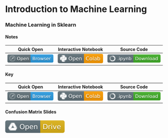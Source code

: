 # Introduction to Machine Learning

### Machine Learning in Sklearn
#### Notes
| Quick Open | Interactive Notebook | Source Code  | 
| :--------: | :-----------: | :------------: | 
| [![Link](../../tools/buttons/open-browser.svg)](https://files.node.ishaandey.com/week-6/workshop/intro_ml_key.html) | [![Link](../../tools/buttons/open-colab.svg)](https://colab.research.google.com/github/ishaandey/node/blob/master/week-6/workshop/intro_ml_notes.ipynb) | [![Link](../../tools/buttons/download-ipynb.svg)](https://files.node.ishaandey.com/week-6/workshop/intro_ml_notes.ipynb) |

#### Key
| Quick Open | Interactive Notebook | Source Code  | 
| :--------: |:-----------: | :------------: | 
| [![Link](../../tools/buttons/open-browser.svg)](https://files.node.ishaandey.com/week-6/workshop/intro_ml_key.html) | [![Link](../../tools/buttons/open-colab.svg)](https://colab.research.google.com/github/ishaandey/node/blob/master/week-6/workshop/intro_ml_key.ipynb) | [![Link](../../tools/buttons/download-ipynb.svg)](https://files.node.ishaandey.com/week-6/workshop/intro_ml_key.ipynb) |

#### Confusion Matrix Slides
 [![Link](../../tools/buttons/open-drive.svg)](https://docs.google.com/presentation/d/1hnsGipSgQqBr_5tFVs8jbtJZOWBKxc2bp35PEDBB1sA/edit?usp=sharing) 
